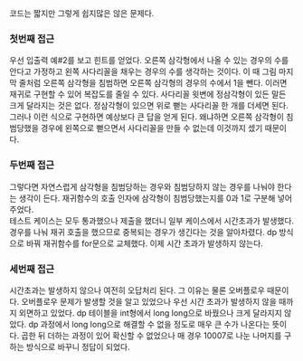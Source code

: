 코드는 짧지만 그렇게 쉽지많은 않은 문제다.

### 첫번째 접근
우선 입출력 예#2를 보고 힌트를 얻었다. 오른쪽 삼각형에서 나올 수 있는 경우의 수를 안다고 가정하고 왼쪽 사다리꼴을 채우는 경우의 수를 생각하는 것이다. 이 때 그림 마지막 줄처럼 오른쪽 삼각형을 침범하면 오른쪽 삼각형의 경우의 수에서 1을 뺀다. 이러면 재귀로 구현할 수 있어 복잡도를 줄일 수 있다. 사다리꼴 윗변에 정삼각형이 있든 말든 크게 달라지는 것은 없다. 정삼각형이 있으면 위로 뻗는 사다리꼴 한 개를 더세면 된다.    
그러나 이런 식으로 구현하면 예상보다 큰 답을 얻게 된다. 왜냐하면 오른쪽 삼각형이 침범당했을 경우에 왼쪽으로 뻗으면서 사다리꼴을 만들 수 없는데 이것까지 셌기 때문이다.   

### 두번째 접근
그렇다면 자연스럽게 삼각형을 침범당하는 경우와 침범당하지 않는 경우를 나눠야 한다는 생각이 든다. 재귀함수의 호출 인자에 삼각형이 침범당했는지를 0과 1로 구분해 넣어주었다.   
테스트 케이스는 모두 통과했으나 제출을 했더니 일부 케이스에서 시간초과가 발생했다. 경우를 나눠 재귀 호출을 했으므로 중복되는 경우가 생긴다는 것을 알아차렸다. dp 방식으로 바꿔 재귀함수를 for문으로 교체했다. 이제 시간 초과가 발생하지 않는다.

### 세번째 접근
시간초과는 발생하지 않으나 여전히 오답처리 된다. 그 이유는 물론 오버플로우 때문이다. 오버플로우 문제가 발생할 것을 알고 있었으나 우선 시간 초과가 발생하지 않을 때까지 외면하고 있었다. dp 테이블을 int형에서 long long으로 바꿨으나 크게 달라지지 않았다. dp 과정에서 long long으로 해결할 수 없을 정도로 매우 큰 수가 나온다는 뜻이다. 곱한 뒤 더하는 과정이 있어 확신할 수 없었으나 매 경우 10007로 나눈 나머지를 구하는 방식으로 바꾸니 정답이 되었다.